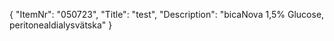 {
  "ItemNr": "050723",
  "Title": "test",
  "Description": "bicaNova 1,5% Glucose, peritonealdialysvätska"
}